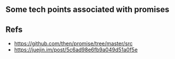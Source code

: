 ## Some tech points associated with promises


## Refs
+ https://github.com/then/promise/tree/master/src
+ https://juejin.im/post/5c6ad98e6fb9a049d51a0f5e
